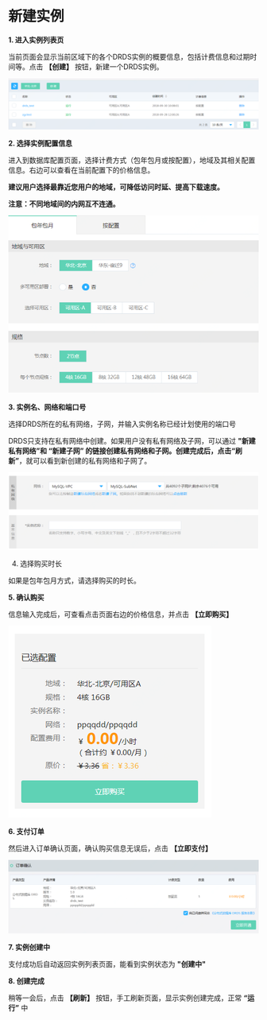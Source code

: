 # 新建实例

**1. 进入实例列表页**

当前页面会显示当前区域下的各个DRDS实例的概要信息，包括计费信息和过期时间等。点击 **【创建】** 按钮，新建一个DRDS实例。

![实例列表](../../../../../image/DRDS/instance_list.png)

**2. 选择实例配置信息**

进入到数据库配置页面，选择计费方式（包年包月或按配置），地域及其相关配置信息。右边可以查看在当前配置下的价格信息。

**建议用户选择最靠近您用户的地域，可降低访问时延、提高下载速度。**

**注意：不同地域间的内网互不连通。**

![实例配置1](../../../../../image/DRDS/create-instance-4.png)

**3. 实例名、网络和端口号**

选择DRDS所在的私有网络，子网，并输入实例名称已经计划使用的端口号

DRDS只支持在私有网络中创建。如果用户没有私有网络及子网，可以通过 **"新建私有网络”**和 **“新建子网”** 的链接创建私有网络和子网。创建完成后，点击**“刷新”**，就可以看到新创建的私有网络和子网了。

![实例配置2](../../../../../image/DRDS/create-instance.png)

4. 选择购买时长

如果是包年包月方式，请选择购买的时长。

**5. 确认购买**

信息输入完成后，可查看点击页面右边的价格信息，并点击 **【立即购买】**

![确认购买](../../../../../image/DRDS/create-instance-2.png)

**6. 支付订单**

然后进入订单确认页面，确认购买信息无误后，点击 **【立即支付】**

![支付订单](../../../../../image/DRDS/create-instance-3.png)

**7. 实例创建中**

支付成功后自动返回实例列表页面，能看到实例状态为 **"创建中"**

**8. 创建完成**

稍等一会后，点击 **【刷新】** 按钮，手工刷新页面，显示实例创建完成，正常 **“运行”** 中
